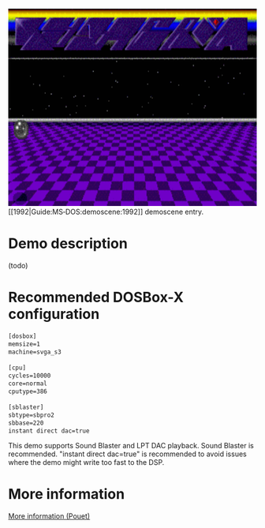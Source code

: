 <img src="images/Demoscene:Hysteric-Overload-by-Hysteria-(1992).gif" width="640" height="400"><br>
[[1992|Guide:MS‐DOS:demoscene:1992]] demoscene entry.

# Demo description

(todo)

# Recommended DOSBox-X configuration

    [dosbox]
    memsize=1
    machine=svga_s3
    
    [cpu]
    cycles=10000
    core=normal
    cputype=386
    
    [sblaster]
    sbtype=sbpro2
    sbbase=220
    instant direct dac=true

This demo supports Sound Blaster and LPT DAC playback. Sound Blaster is recommended. "instant direct dac=true" is recommended to avoid issues where the demo might write too fast to the DSP.

# More information

[More information (Pouet)](http://www.pouet.net/prod.php?which=4219)
